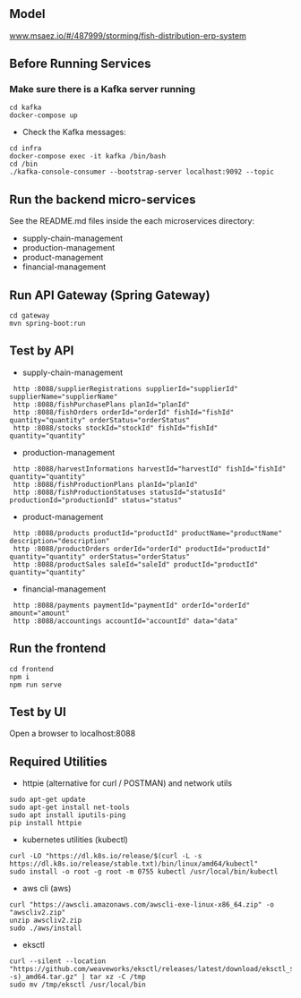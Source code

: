# 

## Model
www.msaez.io/#/487999/storming/fish-distribution-erp-system

## Before Running Services
### Make sure there is a Kafka server running
```
cd kafka
docker-compose up
```
- Check the Kafka messages:
```
cd infra
docker-compose exec -it kafka /bin/bash
cd /bin
./kafka-console-consumer --bootstrap-server localhost:9092 --topic
```

## Run the backend micro-services
See the README.md files inside the each microservices directory:

- supply-chain-management
- production-management
- product-management
- financial-management


## Run API Gateway (Spring Gateway)
```
cd gateway
mvn spring-boot:run
```

## Test by API
- supply-chain-management
```
 http :8088/supplierRegistrations supplierId="supplierId" supplierName="supplierName" 
 http :8088/fishPurchasePlans planId="planId" 
 http :8088/fishOrders orderId="orderId" fishId="fishId" quantity="quantity" orderStatus="orderStatus" 
 http :8088/stocks stockId="stockId" fishId="fishId" quantity="quantity" 
```
- production-management
```
 http :8088/harvestInformations harvestId="harvestId" fishId="fishId" quantity="quantity" 
 http :8088/fishProductionPlans planId="planId" 
 http :8088/fishProductionStatuses statusId="statusId" productionId="productionId" status="status" 
```
- product-management
```
 http :8088/products productId="productId" productName="productName" description="description" 
 http :8088/productOrders orderId="orderId" productId="productId" quantity="quantity" orderStatus="orderStatus" 
 http :8088/productSales saleId="saleId" productId="productId" quantity="quantity" 
```
- financial-management
```
 http :8088/payments paymentId="paymentId" orderId="orderId" amount="amount" 
 http :8088/accountings accountId="accountId" data="data" 
```


## Run the frontend
```
cd frontend
npm i
npm run serve
```

## Test by UI
Open a browser to localhost:8088

## Required Utilities

- httpie (alternative for curl / POSTMAN) and network utils
```
sudo apt-get update
sudo apt-get install net-tools
sudo apt install iputils-ping
pip install httpie
```

- kubernetes utilities (kubectl)
```
curl -LO "https://dl.k8s.io/release/$(curl -L -s https://dl.k8s.io/release/stable.txt)/bin/linux/amd64/kubectl"
sudo install -o root -g root -m 0755 kubectl /usr/local/bin/kubectl
```

- aws cli (aws)
```
curl "https://awscli.amazonaws.com/awscli-exe-linux-x86_64.zip" -o "awscliv2.zip"
unzip awscliv2.zip
sudo ./aws/install
```

- eksctl 
```
curl --silent --location "https://github.com/weaveworks/eksctl/releases/latest/download/eksctl_$(uname -s)_amd64.tar.gz" | tar xz -C /tmp
sudo mv /tmp/eksctl /usr/local/bin
```


